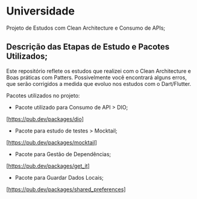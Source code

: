 # Universidade

Projeto de Estudos com Clean Architecture e Consumo de APIs;

## Descrição das Etapas de Estudo e Pacotes Utilizados;
Este repositório reflete os estudos que realizei com o Clean Architecture e Boas práticas com Patters. Possivelmente você encontrará alguns erros, que serão corrigidos a medida que evoluo nos estudos com o Dart/Flutter.



Pacotes utilizados no projeto:

- Pacote utilizado para Consumo de API > DIO;

[https://pub.dev/packages/dio]

- Pacote para estudo de testes > Mocktail;

[https://pub.dev/packages/mocktail]

- Pacote para Gestão de Dependências;

[https://pub.dev/packages/get_it]

- Pacote para Guardar Dados Locais;

[https://pub.dev/packages/shared_preferences]